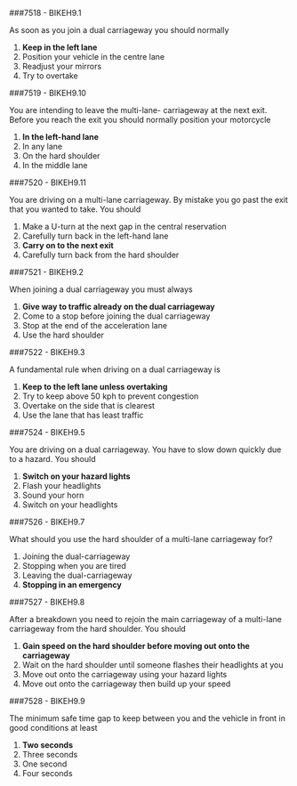 ###7518 - BIKEH9.1

As soon as you join a dual carriageway you should normally

1.  **Keep in the left lane** 
2.  Position your vehicle in the centre lane 
3.  Readjust your mirrors 
4.  Try to overtake 


###7519 - BIKEH9.10

You are intending to leave the multi-lane- carriageway at the next exit. Before you reach the exit you should normally position your motorcycle

1.  **In the left-hand lane** 
2.  In any lane 
3.  On the hard shoulder 
4.  In the middle lane 


###7520 - BIKEH9.11

You are driving on a multi-lane carriageway. By mistake you go past the exit that you wanted to take. You should

1.  Make a U-turn at the next gap in the central reservation 
2.  Carefully turn back in the left-hand lane 
3.  **Carry on to the next exit** 
4.  Carefully turn back from the hard shoulder 


###7521 - BIKEH9.2

When joining a dual carriageway you must always

1.  **Give way to traffic already on the dual carriageway** 
2.  Come to a stop before joining the dual carriageway 
3.  Stop at the end of the acceleration lane 
4.  Use the hard shoulder


###7522 - BIKEH9.3

A fundamental rule when driving on a dual carriageway is

1.  **Keep to the left lane unless overtaking** 
2.  Try to keep above 50 kph to prevent congestion 
3.  Overtake on the side that is clearest 
4.  Use the lane that has least traffic 


###7524 - BIKEH9.5

You are driving on a dual carriageway. You have to slow down quickly due to a hazard. You should

1.  **Switch on your hazard lights** 
2.  Flash your headlights 
3.  Sound your horn 
4.  Switch on your headlights 


###7526 - BIKEH9.7

What should you use the hard shoulder of a multi-lane carriageway for?

1.  Joining the dual-carriageway 
2.  Stopping when you are tired 
3.  Leaving the dual-carriageway 
4.  **Stopping in an emergency** 


###7527 - BIKEH9.8

After a breakdown you need to rejoin the main carriageway of a multi-lane carriageway from the hard shoulder. You should

1.  **Gain speed on the hard shoulder before moving out onto the carriageway** 
2.  Wait on the hard shoulder until someone flashes their headlights at you 
3.  Move out onto the carriageway using your hazard lights 
4.  Move out onto the carriageway then build up your speed 


###7528 - BIKEH9.9

The minimum safe time gap to keep between you and the vehicle in front in good conditions at least

1.  **Two seconds** 
2.  Three seconds 
3.  One second 
4.  Four seconds


